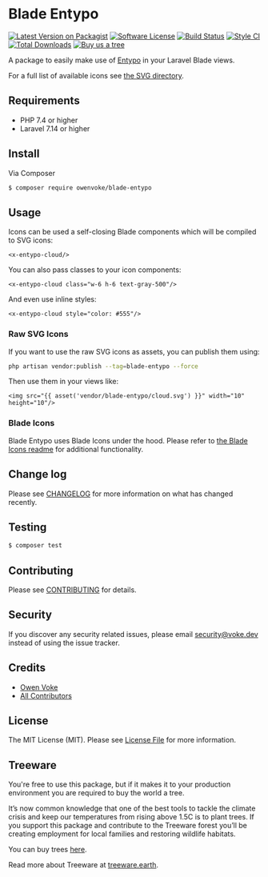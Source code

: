 # Blade Entypo

[![Latest Version on Packagist][ico-version]][link-packagist]
[![Software License][ico-license]](LICENSE.md)
[![Build Status][ico-github-actions]][link-github-actions]
[![Style CI][ico-styleci]][link-styleci]
[![Total Downloads][ico-downloads]][link-downloads]
[![Buy us a tree][ico-treeware-gifting]][link-treeware-gifting]

A package to easily make use of [Entypo](http://entypo.com) in your Laravel Blade views.

For a full list of available icons see [the SVG directory](./resources/svg).

## Requirements

- PHP 7.4 or higher
- Laravel 7.14 or higher

## Install

Via Composer

```bash
$ composer require owenvoke/blade-entypo
```

## Usage

Icons can be used a self-closing Blade components which will be compiled to SVG icons:

```blade
<x-entypo-cloud/>
```

You can also pass classes to your icon components:

```blade
<x-entypo-cloud class="w-6 h-6 text-gray-500"/>
```

And even use inline styles:

```blade
<x-entypo-cloud style="color: #555"/>
```

### Raw SVG Icons

If you want to use the raw SVG icons as assets, you can publish them using:

```bash
php artisan vendor:publish --tag=blade-entypo --force
```

Then use them in your views like:

```blade
<img src="{{ asset('vendor/blade-entypo/cloud.svg') }}" width="10" height="10"/>
```

### Blade Icons

Blade Entypo uses Blade Icons under the hood. Please refer to [the Blade Icons readme](https://github.com/blade-ui-kit/blade-icons) for additional functionality.

## Change log

Please see [CHANGELOG](CHANGELOG.md) for more information on what has changed recently.

## Testing

```bash
$ composer test
```

## Contributing

Please see [CONTRIBUTING](.github/CONTRIBUTING.md) for details.

## Security

If you discover any security related issues, please email security@voke.dev instead of using the issue tracker.

## Credits

- [Owen Voke][link-author]
- [All Contributors][link-contributors]

## License

The MIT License (MIT). Please see [License File](LICENSE.md) for more information.

## Treeware

You're free to use this package, but if it makes it to your production environment you are required to buy the world a tree.

It’s now common knowledge that one of the best tools to tackle the climate crisis and keep our temperatures from rising above 1.5C is to plant trees. If you support this package and contribute to the Treeware forest you’ll be creating employment for local families and restoring wildlife habitats.

You can buy trees [here][link-treeware-gifting].

Read more about Treeware at [treeware.earth][link-treeware].

[ico-version]: https://img.shields.io/packagist/v/owenvoke/blade-entypo.svg?style=flat-square
[ico-license]: https://img.shields.io/badge/license-MIT-brightgreen.svg?style=flat-square
[ico-github-actions]: https://img.shields.io/github/workflow/status/owenvoke/blade-entypo/Tests.svg?style=flat-square
[ico-styleci]: https://styleci.io/repos/288147960/shield
[ico-downloads]: https://img.shields.io/packagist/dt/owenvoke/blade-entypo.svg?style=flat-square
[ico-treeware-gifting]: https://img.shields.io/badge/Treeware-%F0%9F%8C%B3-lightgreen?style=flat-square

[link-packagist]: https://packagist.org/packages/owenvoke/blade-entypo
[link-github-actions]: https://github.com/owenvoke/blade-entypo/actions
[link-styleci]: https://styleci.io/repos/288147960
[link-downloads]: https://packagist.org/packages/owenvoke/blade-entypo
[link-treeware]: https://treeware.earth
[link-treeware-gifting]: https://ecologi.com/owenvoke?gift-trees
[link-author]: https://github.com/owenvoke
[link-contributors]: ../../contributors
